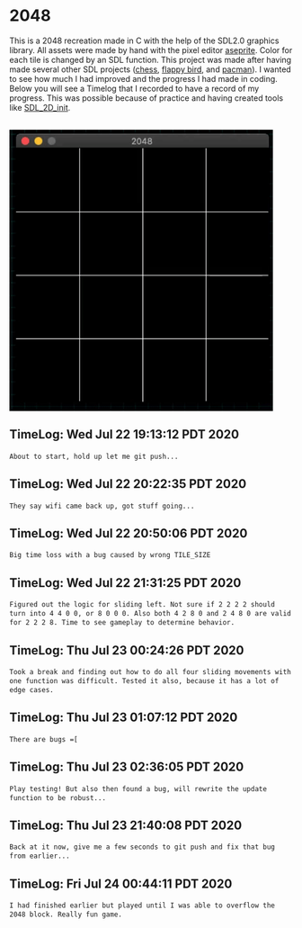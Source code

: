 # 2048

This is a 2048 recreation made in C with the help of the SDL2.0 graphics library. All assets were made by hand with the pixel editor [aseprite](https://www.aseprite.org/). Color for each tile is changed by an SDL function. This project was made after having made several other SDL projects ([chess](https://github.com/ASSERT-game/chess), [flappy bird](https://github.com/ASSERT-game/flappy_bird), and [pacman](https://github.com/ASSERT-game/pac_man)). I wanted to see how much I had improved and the progress I had made in coding. Below you will see a Timelog that I recorded to have a record of my progress. This was possible because of practice and having created tools like [SDL_2D_init](https://github.com/MrColour/SDL_2D_init).

<br>
<img align="top" height="500" src="https://github.com/ASSERT-game/2048/blob/master/resources/2048_gameplay.gif" />
<br>


## TimeLog: Wed Jul 22 19:13:12 PDT 2020
	About to start, hold up let me git push...

## TimeLog: Wed Jul 22 20:22:35 PDT 2020
	They say wifi came back up, got stuff going...

## TimeLog: Wed Jul 22 20:50:06 PDT 2020
	Big time loss with a bug caused by wrong TILE_SIZE

## TimeLog: Wed Jul 22 21:31:25 PDT 2020
	Figured out the logic for sliding left. Not sure if 2 2 2 2 should turn into 4 4 0 0, or 8 0 0 0. Also both 4 2 8 0 and 2 4 8 0 are valid for 2 2 2 8. Time to see gameplay to determine behavior.

## TimeLog: Thu Jul 23 00:24:26 PDT 2020
	Took a break and finding out how to do all four sliding movements with one function was difficult. Tested it also, because it has a lot of edge cases.

## TimeLog: Thu Jul 23 01:07:12 PDT 2020
	There are bugs =[

## TimeLog: Thu Jul 23 02:36:05 PDT 2020
	Play testing! But also then found a bug, will rewrite the update function to be robust...

## TimeLog: Thu Jul 23 21:40:08 PDT 2020
	Back at it now, give me a few seconds to git push and fix that bug from earlier...

## TimeLog: Fri Jul 24 00:44:11 PDT 2020
	I had finished earlier but played until I was able to overflow the 2048 block. Really fun game.
